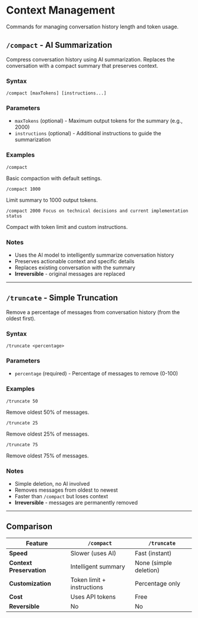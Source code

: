 # Context Management

Commands for managing conversation history length and token usage.

## `/compact` - AI Summarization

Compress conversation history using AI summarization. Replaces the conversation with a compact summary that preserves context.

### Syntax

```
/compact [maxTokens] [instructions...]
```

### Parameters

- `maxTokens` (optional) - Maximum output tokens for the summary (e.g., 2000)
- `instructions` (optional) - Additional instructions to guide the summarization

### Examples

```
/compact
```

Basic compaction with default settings.

```
/compact 1000
```

Limit summary to 1000 output tokens.

```
/compact 2000 Focus on technical decisions and current implementation status
```

Compact with token limit and custom instructions.

### Notes

- Uses the AI model to intelligently summarize conversation history
- Preserves actionable context and specific details
- Replaces existing conversation with the summary
- **Irreversible** - original messages are replaced

---

## `/truncate` - Simple Truncation

Remove a percentage of messages from conversation history (from the oldest first).

### Syntax

```
/truncate <percentage>
```

### Parameters

- `percentage` (required) - Percentage of messages to remove (0-100)

### Examples

```
/truncate 50
```

Remove oldest 50% of messages.

```
/truncate 25
```

Remove oldest 25% of messages.

```
/truncate 75
```

Remove oldest 75% of messages.

### Notes

- Simple deletion, no AI involved
- Removes messages from oldest to newest
- Faster than `/compact` but loses context
- **Irreversible** - messages are permanently removed

---

## Comparison

| Feature | `/compact` | `/truncate` |
|---------|-----------|------------|
| **Speed** | Slower (uses AI) | Fast (instant) |
| **Context Preservation** | Intelligent summary | None (simple deletion) |
| **Customization** | Token limit + instructions | Percentage only |
| **Cost** | Uses API tokens | Free |
| **Reversible** | No | No |
